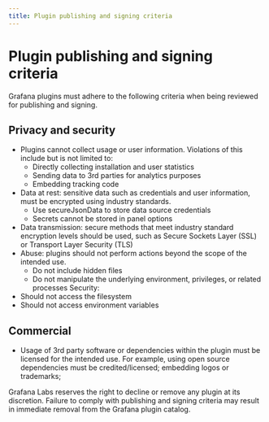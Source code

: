 ```yaml
---
title: Plugin publishing and signing criteria
---
```


# Plugin publishing and signing criteria

Grafana plugins must adhere to the following criteria when being reviewed for publishing and signing.

## Privacy and security

- Plugins cannot collect usage or user information. Violations of this include but is not limited to:
  - Directly collecting installation and user statistics
  - Sending data to 3rd parties for analytics purposes
  - Embedding tracking code
- Data at rest: sensitive data such as credentials and user information, must be encrypted using industry standards.
  - Use secureJsonData to store data source credentials
  - Secrets cannot be stored in panel options
- Data transmission: secure methods that meet industry standard encryption levels should be used, such as Secure Sockets Layer (SSL) or Transport Layer Security (TLS)
- Abuse: plugins should not perform actions beyond the scope of the intended use.
  - Do not include hidden files
  - Do not manipulate the underlying environment, privileges, or related processes
    Security:
- Should not access the filesystem
- Should not access environment variables

## Commercial

- Usage of 3rd party software or dependencies within the plugin must be licensed for the intended use. For example, using open source dependencies must be credited/licensed; embedding logos or trademarks;

Grafana Labs reserves the right to decline or remove any plugin at its discretion. Failure to comply with publishing and signing criteria may result in immediate removal from the Grafana plugin catalog.
